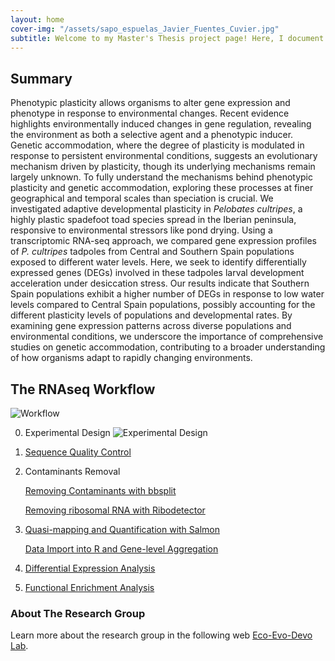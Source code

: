```yaml
---
layout: home
cover-img: "/assets/sapo_espuelas_Javier_Fuentes_Cuvier.jpg" 
subtitle: Welcome to my Master's Thesis project page! Here, I document my journey in exploring the developmental plasticity of Spadefoot Toads using RNA sequencing (RNAseq). This project aims to uncover the genetic underpinnings of how these amphibians adapt and evolve.
---
```


## Summary 
Phenotypic plasticity allows organisms to alter gene expression and phenotype in response to environmental changes. Recent evidence highlights environmentally induced changes in gene regulation, revealing the environment as both a selective agent and a phenotypic inducer. Genetic accommodation, where the degree of plasticity is modulated in response to persistent environmental conditions, suggests an evolutionary mechanism driven by plasticity, though its underlying mechanisms remain largely unknown. To fully understand the mechanisms behind phenotypic plasticity and genetic accommodation, exploring these processes at finer geographical and temporal scales than speciation is crucial. We investigated adaptive developmental plasticity in _Pelobates cultripes_, a highly plastic spadefoot toad species spread in the Iberian peninsula, responsive to environmental stressors like pond drying. Using a transcriptomic RNA-seq approach, we compared gene expression profiles of _P. cultripes_ tadpoles from Central and Southern Spain populations exposed to different water levels. Here, we seek to identify differentially expressed genes (DEGs) involved in these tadpoles larval development acceleration under desiccation stress. Our results indicate that Southern Spain populations exhibit a higher number of DEGs in response to low water levels compared to Central Spain populations, possibly accounting for the different plasticity levels of populations and developmental rates. By examining gene expression patterns across diverse populations and environmental conditions, we underscore the importance of comprehensive studies on genetic accommodation, contributing to a broader understanding of how organisms adapt to rapidly changing environments.


## The RNAseq Workflow

![Workflow](/assets/workflow.jpg)

0. Experimental Design
![Experimental Design](/assets/experimental_design.jpg) 
    
1. [Sequence Quality Control](/code_linux/fastqc.md)
  
2. Contaminants Removal
   
   [Removing Contaminants with bbsplit](/code_linux/Contaminants_Removal_bbsplit.md)
   
   [Removing ribosomal RNA with Ribodetector](/code_linux/ribodetector.md)

4. [Quasi-mapping and Quantification with Salmon](/code_linux/Salmon.md)

   [Data Import into R and Gene-level Aggregation](/code_linux/Tximport.md)

6. [Differential Expression Analysis](/DESeq2.Rmd)

7. [Functional Enrichment Analysis](/Enrichment.Rmd)

### About The Research Group
Learn more about the research group in the following web [Eco-Evo-Devo Lab](/https://www.eco-evo-devo.com/).



